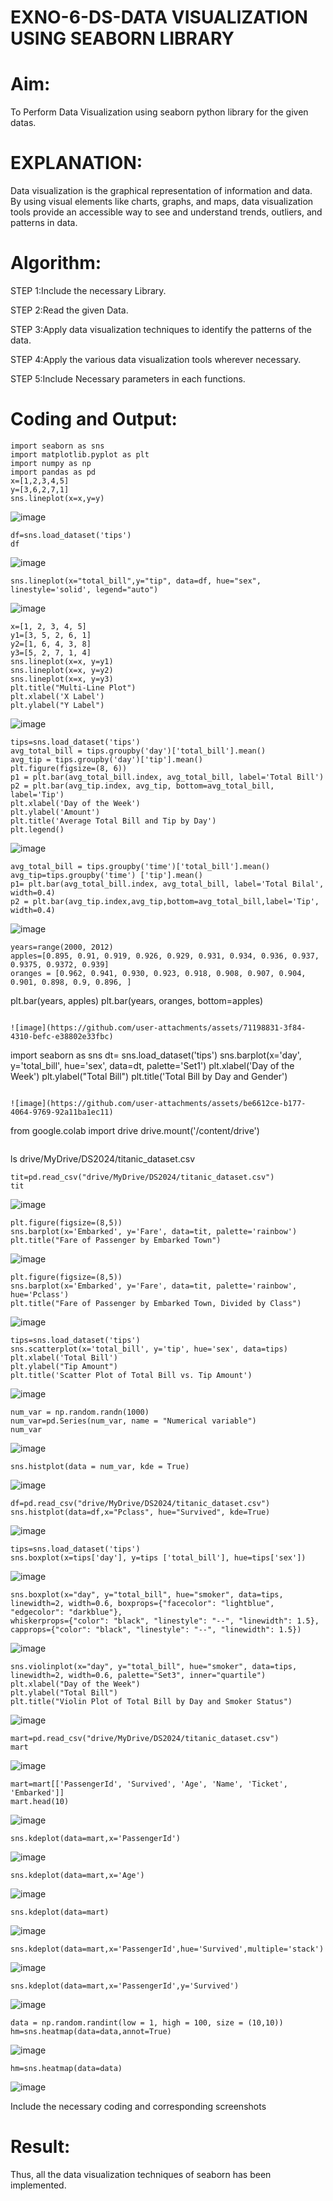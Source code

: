 # EXNO-6-DS-DATA VISUALIZATION USING SEABORN LIBRARY

# Aim:
  To Perform Data Visualization using seaborn python library for the given datas.

# EXPLANATION:
Data visualization is the graphical representation of information and data. By using visual elements like charts, graphs, and maps, data visualization tools provide an accessible way to see and understand trends, outliers, and patterns in data.

# Algorithm:
STEP 1:Include the necessary Library.

STEP 2:Read the given Data.

STEP 3:Apply data visualization techniques to identify the patterns of the data.

STEP 4:Apply the various data visualization tools wherever necessary.

STEP 5:Include Necessary parameters in each functions.

# Coding and Output:
```
import seaborn as sns
import matplotlib.pyplot as plt
import numpy as np
import pandas as pd
x=[1,2,3,4,5]
y=[3,6,2,7,1]
sns.lineplot(x=x,y=y)
```

![image](https://github.com/user-attachments/assets/ba1dc705-9750-46f2-833a-1c28ec3e1d50)
```
df=sns.load_dataset('tips')
df
```

![image](https://github.com/user-attachments/assets/d37f6af3-1667-451e-a52f-81d92d73c454)
```
sns.lineplot(x="total_bill",y="tip", data=df, hue="sex", linestyle='solid', legend="auto")
```

![image](https://github.com/user-attachments/assets/cb0d2704-3557-4255-82f9-7fade12ded85)
```
x=[1, 2, 3, 4, 5]
y1=[3, 5, 2, 6, 1]
y2=[1, 6, 4, 3, 8]
y3=[5, 2, 7, 1, 4]
sns.lineplot(x=x, y=y1)
sns.lineplot(x=x, y=y2)
sns.lineplot(x=x, y=y3)
plt.title("Multi-Line Plot")
plt.xlabel('X Label')
plt.ylabel("Y Label")
```

![image](https://github.com/user-attachments/assets/a4a1d138-902f-487f-8d1d-d0d45bc8a27d)
```
tips=sns.load_dataset('tips')
avg_total_bill = tips.groupby('day')['total_bill'].mean()
avg_tip = tips.groupby('day')['tip'].mean()
plt.figure(figsize=(8, 6))
p1 = plt.bar(avg_total_bill.index, avg_total_bill, label='Total Bill')
p2 = plt.bar(avg_tip.index, avg_tip, bottom=avg_total_bill, label='Tip')
plt.xlabel('Day of the Week')
plt.ylabel('Amount')
plt.title('Average Total Bill and Tip by Day')
plt.legend()
```

![image](https://github.com/user-attachments/assets/7e835930-8b14-49e8-9589-6de464f19ef8)
```
avg_total_bill = tips.groupby('time')['total_bill'].mean()
avg_tip=tips.groupby('time') ['tip'].mean()
p1= plt.bar(avg_total_bill.index, avg_total_bill, label='Total Bilal', width=0.4)
p2 = plt.bar(avg_tip.index,avg_tip,bottom=avg_total_bill,label='Tip', width=0.4)
```


![image](https://github.com/user-attachments/assets/151ab83b-539e-484a-a524-fb7c858adf05)
```
years=range(2000, 2012)
apples=[0.895, 0.91, 0.919, 0.926, 0.929, 0.931, 0.934, 0.936, 0.937, 0.9375, 0.9372, 0.939]
oranges = [0.962, 0.941, 0.930, 0.923, 0.918, 0.908, 0.907, 0.904, 0.901, 0.898, 0.9, 0.896, ]
```
plt.bar(years, apples)
plt.bar(years, oranges, bottom=apples)
```

![image](https://github.com/user-attachments/assets/71198831-3f84-4310-befc-e38802e33fbc)
```
import seaborn as sns
dt= sns.load_dataset('tips')
sns.barplot(x='day', y='total_bill', hue='sex', data=dt, palette='Set1')
plt.xlabel('Day of the Week')
plt.ylabel("Total Bill")
plt.title('Total Bill by Day and Gender')
```

![image](https://github.com/user-attachments/assets/be6612ce-b177-4064-9769-92a11ba1ec11)
```
from google.colab import drive
drive.mount('/content/drive')
```
```
ls drive/MyDrive/DS2024/titanic_dataset.csv
```
tit=pd.read_csv("drive/MyDrive/DS2024/titanic_dataset.csv")
tit
```

![image](https://github.com/user-attachments/assets/f6c63442-1157-4192-9466-7a0287cf92d8)
```
plt.figure(figsize=(8,5))
sns.barplot(x='Embarked', y='Fare', data=tit, palette='rainbow')
plt.title("Fare of Passenger by Embarked Town")
```

![image](https://github.com/user-attachments/assets/66f6fab4-a7a9-485b-ba7e-463bcd8ced01)
```
plt.figure(figsize=(8,5))
sns.barplot(x='Embarked', y='Fare', data=tit, palette='rainbow', hue='Pclass')
plt.title("Fare of Passenger by Embarked Town, Divided by Class")
```

![image](https://github.com/user-attachments/assets/0ac9567b-84a5-467f-9627-87aac837bb7e)
```
tips=sns.load_dataset('tips')
sns.scatterplot(x='total_bill', y='tip', hue='sex', data=tips)
plt.xlabel('Total Bill')
plt.ylabel("Tip Amount")
plt.title('Scatter Plot of Total Bill vs. Tip Amount')
```

![image](https://github.com/user-attachments/assets/7bebdfb4-372c-4113-92a1-c2acac0f4eab)

```
num_var = np.random.randn(1000)
num_var=pd.Series(num_var, name = "Numerical variable")
num_var
```

![image](https://github.com/user-attachments/assets/8d0e2d67-df54-4fed-9404-30fa0b29a8fb)

```
sns.histplot(data = num_var, kde = True)
```

![image](https://github.com/user-attachments/assets/74a1e537-f6ab-4b7b-b900-b8d976e4fd8d)
```
df=pd.read_csv("drive/MyDrive/DS2024/titanic_dataset.csv")
sns.histplot(data=df,x="Pclass", hue="Survived", kde=True)
```

![image](https://github.com/user-attachments/assets/f6ab257c-87ab-469a-9363-6906d11c1bdf)
```
tips=sns.load_dataset('tips')
sns.boxplot(x=tips['day'], y=tips ['total_bill'], hue=tips['sex'])
```

![image](https://github.com/user-attachments/assets/bd6f5aa3-a7f2-4831-bf26-904c0541cefa)

```
sns.boxplot(x="day", y="total_bill", hue="smoker", data=tips, linewidth=2, width=0.6, boxprops={"facecolor": "lightblue", "edgecolor": "darkblue"},
whiskerprops={"color": "black", "linestyle": "--", "linewidth": 1.5}, capprops={"color": "black", "linestyle": "--", "linewidth": 1.5})
```

![image](https://github.com/user-attachments/assets/6d84307d-b2a2-4996-8e64-c332ad6754ff)
```
sns.violinplot(x="day", y="total_bill", hue="smoker", data=tips, linewidth=2, width=0.6, palette="Set3", inner="quartile")
plt.xlabel("Day of the Week")
plt.ylabel("Total Bill")
plt.title("Violin Plot of Total Bill by Day and Smoker Status")
```

![image](https://github.com/user-attachments/assets/5c9fa8bd-2442-4621-99a7-f788fd408fe3)
```
mart=pd.read_csv("drive/MyDrive/DS2024/titanic_dataset.csv")
mart
```

![image](https://github.com/user-attachments/assets/f390a9ae-b064-4ce1-bbad-5251a5510db8)
```
mart=mart[['PassengerId', 'Survived', 'Age', 'Name', 'Ticket', 'Embarked']]
mart.head(10)
```

![image](https://github.com/user-attachments/assets/45be149e-26ea-4dd8-a0f5-9dd82491cf62)
```
sns.kdeplot(data=mart,x='PassengerId')
```

![image](https://github.com/user-attachments/assets/6b34f0cb-6282-4d5a-832e-ed83c851d279)
```
sns.kdeplot(data=mart,x='Age')
```

![image](https://github.com/user-attachments/assets/c261cfee-f93b-4070-835a-803d86cb4039)
```
sns.kdeplot(data=mart)
```

![image](https://github.com/user-attachments/assets/281db2d5-4325-4b36-8fdb-daa244e2949e)
```
sns.kdeplot(data=mart,x='PassengerId',hue='Survived',multiple='stack')
```

![image](https://github.com/user-attachments/assets/d7b3c8c8-2779-4266-b3fe-28cb77ad57ba)
```
sns.kdeplot(data=mart,x='PassengerId',y='Survived')
```

![image](https://github.com/user-attachments/assets/e4045a80-6274-499d-b584-7fce682a7883)

```
data = np.random.randint(low = 1, high = 100, size = (10,10))
hm=sns.heatmap(data=data,annot=True)
```

![image](https://github.com/user-attachments/assets/5c56f798-8ff3-44a6-a800-f579c349c880)

```
hm=sns.heatmap(data=data)
```

![image](https://github.com/user-attachments/assets/71aa265b-965b-4eae-9f89-566e717fa4f6)


 Include the necessary coding and corresponding screenshots

# Result:
Thus, all the data visualization techniques of seaborn has been implemented.

